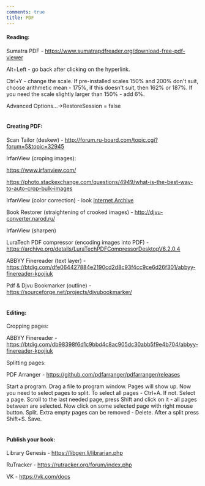 ```yaml
---
comments: true
title: PDF
---
```


#### Reading:

Sumatra PDF - <https://www.sumatrapdfreader.org/download-free-pdf-viewer>

Alt+Left - go back after clicking on the hyperlink.

Ctrl+Y - change the scale. If pre-installed scales 150% and 200% don't suit, choose arithmetic mean - 175%, if this doesn't suit, then 162% or 187%. If you need the scale slightly larger than 150% - add 6%.

Advanced Options...->RestoreSession = false
<br><br>

#### Creating PDF:

Scan Tailor (deskew) - <http://forum.ru-board.com/topic.cgi?forum=5&topic=32945>

IrfanView (croping images):

<https://www.irfanview.com/>

<https://photo.stackexchange.com/questions/4949/what-is-the-best-way-to-auto-crop-bulk-images>

IrfanView (color correction) - look [Internet Archive](/en/internet-archive#color-correction)

Book Restorer (straightening of crooked images) - <http://djvu-converter.narod.ru/>

IrfanView (sharpen)

LuraTech PDF compressor (encoding images into PDF) - <https://archive.org/details/LuraTechPDFCompressorDesktopV6.2.0.4>

ABBYY Finereader (text layer) - <https://btdig.com/dfe064427884e2190cd2d8c93f4cc9ce6d26f301/abbyy-finereader-kpojiuk>

Pdf & Djvu Bookmarker (outline) - <https://sourceforge.net/projects/djvubookmarker/>
<br><br>

#### Editing:

Cropping pages:

ABBYY Finereader - <https://btdig.com/db98398f6d1c9bbd4c8ac905dc30abb5f9e4b704/abbyy-finereader-kpojiuk>

Splitting pages:

PDF Arranger - <https://github.com/pdfarranger/pdfarranger/releases>

Start a program. Drag a file to program window. Pages will show up. Now you need to select pages to split. To select all pages - Ctrl+A. If not. Select a page. Scroll to the last needed page, press Shift and click on it - all pages between are selected. Now click on some selected page with right mouse button. Split. Extra empty pages can be removed - Delete. After a split press Shift+S. Save.
<br><br>

#### Publish your book:

Library Genesis - <https://libgen.li/librarian.php>

RuTracker - <https://rutracker.org/forum/index.php>

VK - <https://vk.com/docs>
